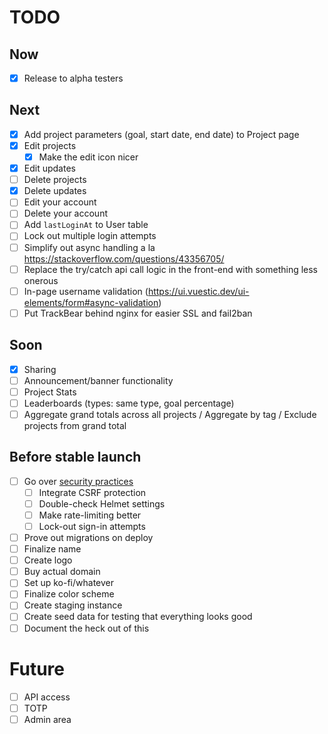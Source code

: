 # TODO

## Now
- [X] Release to alpha testers

## Next
- [X] Add project parameters (goal, start date, end date) to Project page
- [X] Edit projects
  - [X] Make the edit icon nicer
- [X] Edit updates
- [ ] Delete projects
- [X] Delete updates
- [ ] Edit your account
- [ ] Delete your account
- [ ] Add `lastLoginAt` to User table
- [ ] Lock out multiple login attempts
- [ ] Simplify out async handling a la https://stackoverflow.com/questions/43356705/
- [ ] Replace the try/catch api call logic in the front-end with something less onerous
- [ ] In-page username validation (https://ui.vuestic.dev/ui-elements/form#async-validation)
- [ ] Put TrackBear behind nginx for easier SSL and fail2ban

## Soon
- [X] Sharing
- [ ] Announcement/banner functionality
- [ ] Project Stats
- [ ] Leaderboards (types: same type, goal percentage)
- [ ] Aggregate grand totals across all projects / Aggregate by tag / Exclude projects from grand total

## Before stable launch
- [ ] Go over [security practices](https://blog.risingstack.com/node-js-security-checklist/)
  - [ ] Integrate CSRF protection
  - [ ] Double-check Helmet settings
  - [ ] Make rate-limiting better
  - [ ] Lock-out sign-in attempts
- [ ] Prove out migrations on deploy
- [ ] Finalize name
- [ ] Create logo
- [ ] Buy actual domain
- [ ] Set up ko-fi/whatever
- [ ] Finalize color scheme
- [ ] Create staging instance
- [ ] Create seed data for testing that everything looks good
- [ ] Document the heck out of this

# Future
- [ ] API access
- [ ] TOTP
- [ ] Admin area
